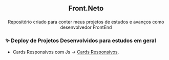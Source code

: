 ## <p align="center">Front.Neto</p>

<p align="center">
Repositório criado para conter meus projetos de estudos e avanços como desenvolvedor FrontEnd


### ✨ Deploy de Projetos Desenvolvidos para estudos em geral
  - Cards Responsivos com Js -> [Cards Responsivos](https://cards-rho-tawny.vercel.app/).

